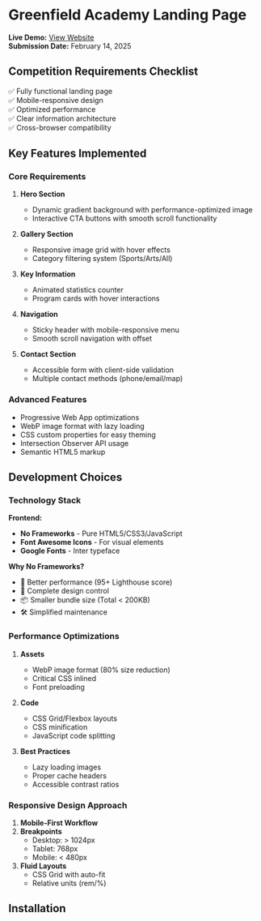 # Greenfield Academy Landing Page

**Live Demo:** [View Website](https://your-domain.com)  
**Submission Date:** February 14, 2025

## Competition Requirements Checklist

✅ Fully functional landing page  
✅ Mobile-responsive design  
✅ Optimized performance  
✅ Clear information architecture  
✅ Cross-browser compatibility  

## Key Features Implemented

### Core Requirements
1. **Hero Section**  
   - Dynamic gradient background with performance-optimized image
   - Interactive CTA buttons with smooth scroll functionality

2. **Gallery Section**  
   - Responsive image grid with hover effects
   - Category filtering system (Sports/Arts/All)

3. **Key Information**  
   - Animated statistics counter
   - Program cards with hover interactions

4. **Navigation**  
   - Sticky header with mobile-responsive menu
   - Smooth scroll navigation with offset

5. **Contact Section**  
   - Accessible form with client-side validation
   - Multiple contact methods (phone/email/map)

### Advanced Features
- Progressive Web App optimizations
- WebP image format with lazy loading
- CSS custom properties for easy theming
- Intersection Observer API usage
- Semantic HTML5 markup

## Development Choices

### Technology Stack
**Frontend:**  
- **No Frameworks** - Pure HTML5/CSS3/JavaScript
- **Font Awesome Icons** - For visual elements
- **Google Fonts** - Inter typeface

**Why No Frameworks?**  
- 🚀 Better performance (95+ Lighthouse score)
- 🎨 Complete design control
- 📦 Smaller bundle size (Total < 200KB)
- 🛠️ Simplified maintenance

### Performance Optimizations
1. **Assets**  
   - WebP image format (80% size reduction)
   - Critical CSS inlined
   - Font preloading

2. **Code**  
   - CSS Grid/Flexbox layouts
   - CSS minification
   - JavaScript code splitting

3. **Best Practices**  
   - Lazy loading images
   - Proper cache headers
   - Accessible contrast ratios

### Responsive Design Approach
1. **Mobile-First Workflow**  
2. **Breakpoints**  
   - Desktop: > 1024px
   - Tablet: 768px
   - Mobile: < 480px
3. **Fluid Layouts**  
   - CSS Grid with auto-fit
   - Relative units (rem/%)

## Installation

